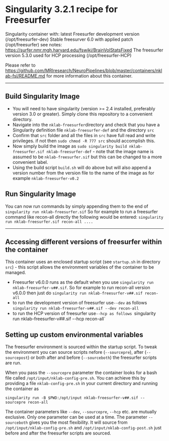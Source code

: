 #  Singularity 3.2.1 recipe for Freesurfer 

Singularity container with: 
    latest Freesurfer development version (/opt/freesurfer-dev)
    Stable freesurver 6.0 with applied patch (/opt/freesurfer) see notes: https://surfer.nmr.mgh.harvard.edu/fswiki/BrainVolStatsFixed
    The freesurfer version 5.3.0 used for HCP processing (/opt/freesurfer-HCP)

Please refer to https://github.com/MRIresearch/NeuroPipelines/blob/master/containers/nklab-fsl/README.md for more information about this container.

---

## Build Singularity Image

* You will need to have singularity (version >= 2.4 installed, preferably version 3.0 or greater). Simply clone this repository to a convenient directory.
* Navigate into the `nklab-freesurfer`directory and check that you have a Singularity definition file `nklab-freesurfer-def` and the directory `src`
* Confirm that `src` folder and all the files in `src` have full read and write privileges. if not then `sudo chmod -R 777 src` should accomplish this.
* Now simply build the image as  `sudo singularity build nklab-freesurfer.sif nklab-freesurfer-def` - note that the image name is assumed to be `nklab-freesurfer.sif` but this can be changed to a more convenient label.
* Using the build script `build.sh` will do above but will also append a version number from the version file to the name of the image as for example `nklab-freesurfer-v0.2` 

## Run Singularity Image
You can now run commands by simply appending them to the end of  `singularity run nklab-freesurfer.sif` So for example to run a freesurfer command like recon-all directly the following would be entered: `singularity run nklab-freesurfer.sif recon-all ....`

---

## Accessing different versions of freesurfer within the container
This container uses an enclosed startup script (see `startup.sh` in directory `src`) - this script allows the environment variables of the container to be managed.

* Freesurfer v6.0.0 runs as the default when you use `singularity run nklab-freesurfer-v##.sif`. So for example to run recon-all version v6.0.0 then just do `singularity run nklab-freesurfer-v##.sif recon-all`
* to run the development version of freesurfer use`--dev` as follows `singularity run nklab-freesurfer-v##.sif --dev recon-all`
* to run the HCP version of freesurfer use`--hcp as follows `singularity run nklab-freesurfer-v##.sif --hcp recon-all`

## Setting up custom environmental variables
The freesurfer environment is sourced within the startup script. To tweak the environment you can source scripts nefore (`--sourcepre`), after (`--sourcepost`) or both after and before (`--sourceboth`) the freesurfer scripts are run.

When you pass the `--sourcepre` parameter the container looks for a bash file called `/opt/input/nklab-config-pre.sh`. You can achieve this by providing a file `nklab-config-pre.sh` in your current directory and running the container as 

`singularity run -B $PWD:/opt/input nklab-freesurfer-v##.sif --sourcepre recon-all`

The container parameters like `--dev`, `--sourcepre`, `--hcp` etc. are mutually exclusive. Only one parameter can be used at a time. The parameter `--sourceboth` gives you the most flexibility. It will source from `/opt/input/nklab-config-pre.sh` and `/opt/input/nklab-config-post.sh` just before and after the freesurfer scripts are sourced.


